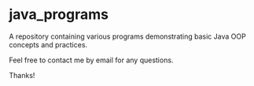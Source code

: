 # java_programs
A repository containing various programs demonstrating basic Java OOP concepts and practices.

Feel free to contact me by email for any questions.

Thanks!
